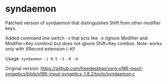 # syndaemon
Patched version of syndaemon that distinguishes Shift from other modifier keys.

Added command line switch `-S` that acts like `-K` (ignore Modifier and Modifier+Key combos) but does not ignore Shift+Key combos. Note: works only with XRecord extension (`-R`)!

Usage: `syndaemon -i 0.5 -S -R -d`

Original version: https://github.com/freedesktop/xorg-xf86-input-synaptics/blob/xf86-input-synaptics-1.8.2/tools/syndaemon.c

